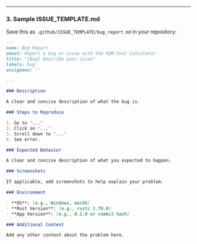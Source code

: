 
---

### **3. Sample ISSUE_TEMPLATE.md**
Save this as `.github/ISSUE_TEMPLATE/bug_report.md` in your repository:

```markdown
---
name: Bug Report
about: Report a bug or issue with the FDM Cost Calculator
title: "[Bug] Describe your issue"
labels: bug
assignees: ''

---

### Description

A clear and concise description of what the bug is.

### Steps to Reproduce

1. Go to '...'
2. Click on '...'
3. Scroll down to '...'
4. See error.

### Expected Behavior

A clear and concise description of what you expected to happen.

### Screenshots

If applicable, add screenshots to help explain your problem.

### Environment

- **OS**: [e.g., Windows, macOS]
- **Rust Version**: [e.g., rustc 1.70.0]
- **App Version**: [e.g., 0.1.0 or commit hash]

### Additional Context

Add any other context about the problem here.
